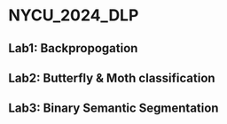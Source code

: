 # NYCU_2024_DLP

## Lab1: Backpropogation

## Lab2: Butterfly & Moth classification

## Lab3: Binary Semantic Segmentation
